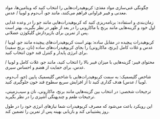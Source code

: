 
چگونگی غنی‌سازی مواد مغذی: کربوهیدرات‌هایی را انتخاب کنید که ویتامین‌ها، مواد معدنی و فیبر فراوانی فراهم می‌کنند، مانند جو، آب‌دوم و لوبیا / عدس.

زمان‌بندی و استفاده: برنامه‌ریزی کنید که کربوهیدرات‌هایی مانند جو را در وعده غذایی اول خود و گزینه‌هایی مانند برنج یا ماکارونی را در بعد از ظهر در نظر بگیرید، بهتر است پس از تمرین برای بازپردازش گلیکوژن عضلانی.

کربوهیدرات پیچیده در مقابل ساده: بهتر است کربوهیدرات‌های پیچیده مانند جو، لوبیا / عدس و غلات کامل (برنج، ماکارونی) را بجای کربوهیدرات‌های ساده (نان، برنج سفید) برای انرژی پایدار و کنترل قند خون انتخاب کنید.

محتوای فیبر: گزینه‌هایی با میزان فیبر بالا را انتخاب کنید، مانند جو، غلات کامل و لوبیا / عدس، برای حمایت از هضم و احساس سیری.

شاخص گلیسمیک: به سمت کربوهیدرات‌هایی با شاخص گلیسمیک پایین (جو، آب‌دوم، لوبیا / عدس) هدف گذاری کنید تا از افزایش سریع سطوح قند خون جلوگیری کنید.

ترجیحات شخصی: در انتخاب بین گزینه‌هایی مانند برنج، ماکارونی، نان و سیب‌زمینی، ترجیحات طعم و چندپهنگی آشپزی را در نظر بگیرید.

این رویکرد باعث می‌شود که مصرف کربوهیدرات شما نیازهای انرژی خود را در طول روز پشتیبانی کند و بازیابی بهینه پس از تمرین را تضمین کند.
